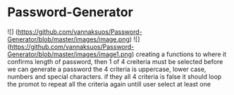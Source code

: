 # Password-Generator
![] (https://github.com/vannaksuos/Password-Generator/blob/master/images/image.png)
![] (https://github.com/vannaksuos/Password-Generator/blob/master/images/image1.png)
creating a functions to where it confirms length of password, then 1 of 4 creiteria must be selected before we can generate a password
the 4 criteria is uppercase, lower case, numbers and special characters. 
if they all 4 criteria is false it should loop the promot to repeat all the criteria again untill user select at least one
